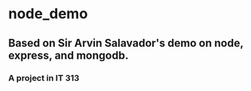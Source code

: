 # node_demo

## Based on Sir Arvin Salavador's demo on node, express, and mongodb. 

### A project in IT 313
